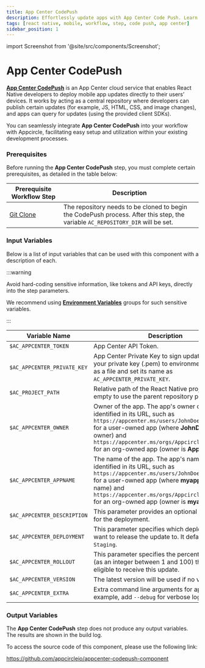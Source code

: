 ```yaml
---
title: App Center CodePush
description: Effortlessly update apps with App Center Code Push. Learn quick, reliable code deployment without app store delays.
tags: [react native, mobile, workflow, step, code push, app center]
sidebar_position: 1
---
```


import Screenshot from '@site/src/components/Screenshot';

# App Center CodePush

[**App Center CodePush**](https://learn.microsoft.com/en-us/appcenter/distribution/codepush/) is an App Center cloud service that enables React Native developers to deploy mobile app updates directly to their users’ devices. It works by acting as a central repository where developers can publish certain updates (for example, JS, HTML, CSS, and image changes), and apps can query for updates (using the provided client SDKs).

You can seamlessly integrate **App Center CodePush** into your workflow with Appcircle, facilitating easy setup and utilization within your existing development processes.

### Prerequisites

Before running the **App Center CodePush** step, you must complete certain prerequisites, as detailed in the table below:

| Prerequisite Workflow Step                      | Description                                     |
|-------------------------------------------------|-------------------------------------------------|
| [Git Clone](/workflows/common-workflow-steps/git-clone) | The repository needs to be cloned to begin the CodePush process. After this step, the variable `AC_REPOSITORY_DIR` will be set. |

<Screenshot url='https://cdn.appcircle.io/docs/assets/BE3174-codepushOrder.png' />

### Input Variables

Below is a list of input variables that can be used with this component with a description of each.

<Screenshot url='https://cdn.appcircle.io/docs/assets/BE3174-codepushInput.png' />

:::warning

Avoid hard-coding sensitive information, like tokens and API keys, directly into the step parameters.

We recommend using [**Environment Variables**](/environment-variables/managing-variables) groups for such sensitive variables.

:::


| Variable Name                 | Description                                    | Status           |
|-------------------------------|------------------------------------------------|------------------|
| `$AC_APPCENTER_TOKEN`         | App Center API Token. | Required |
| `$AC_APPCENTER_PRIVATE_KEY`   | App Center Private Key to sign updates. Upload your private key (.pem) to environment variables as a file and set its name as `AC_APPCENTER_PRIVATE_KEY`. | Optional |
| `$AC_PROJECT_PATH`            | Relative path of the React Native project. Leave it empty to use the parent repository path. | Optional |
| `$AC_APPCENTER_OWNER`         | Owner of the app. The app's owner can be identified in its URL, such as `https://appcenter.ms/users/JohnDoe/apps/myapp` for a user-owned app (where **JohnDoe** is the owner) and `https://appcenter.ms/orgs/Appcircle/apps/myapp` for an org-owned app (owner is **Appcircle**). | Required |
| `$AC_APPCENTER_APPNAME`       | The name of the app. The app's name can be identified in its URL, such as `https://appcenter.ms/users/JohnDoe/apps/myapp` for a user-owned app (where **myapp** is the app name) and `https://appcenter.ms/orgs/Appcircle/apps/myapp` for an org-owned app (owner is **myapp**). | Required |
| `$AC_APPCENTER_DESCRIPTION`   | This parameter provides an optional change log for the deployment. | Required |
| `$AC_APPCENTER_DEPLOYMENT`    | This parameter specifies which deployment you want to release the update to. It defaults to `Staging`. | Optional |
| `$AC_APPCENTER_ROLLOUT`       | This parameter specifies the percentage of users (as an integer between 1 and 100) that should be eligible to receive this update. | Optional |
| `$AC_APPCENTER_VERSION`       | The latest version will be used if no version is set. | Optional |
| `$AC_APPCENTER_EXTRA`         | Extra command line arguments for appcenter. For example, add `--debug` for verbose logs. | Optional |


### Output Variables

The **App Center CodePush** step does not produce any output variables. The results are shown in the build log.


To access the source code of this component, please use the following link:

https://github.com/appcircleio/appcenter-codepush-component
